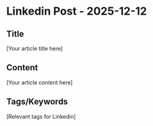 # Linkedin Post - 2025-12-12

## Title
[Your article title here]

## Content
[Your article content here]

## Tags/Keywords
[Relevant tags for Linkedin]
